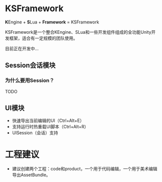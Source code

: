 # KSFramework
**K**Engine + **S**Lua + **Framework** = KSFramework

KSFramework是一个整合KEngine、SLua和一些开发组件组成的全功能Unity开发框架，适合有一定规模的团队使用。

目前正在开发中...


## Session会话模块

### 为什么要用Session？
TODO

## UI模块

- 快速导出当前编辑的UI（Ctrl+Alt+E）
- 支持运行时热重载UI脚本（Ctrl+Alt+R）
- UISession（会话）支持

# 工程建议

- 建议创建两个工程：code和product，一个用于代码编辑，一个用于美术编辑导出AssetBundle。
